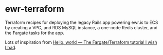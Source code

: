 # ewr-terraform

Terraform recipes for deploying the legacy Rails app powering ewr.is to ECS 
by creating a VPC, and RDS MySQL instance, a one-node Redis cluster, and the 
Fargate tasks for the app.

Lots of inspiration from 
[Hello, world — The Fargate/Terraform tutorial I wish I had](https://section411.com/2019/07/hello-world/).
